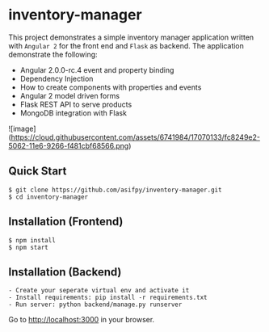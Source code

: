 # inventory-manager

This project demonstrates a simple inventory manager application written with `Angular 2` for the front end and `Flask` as backend.
The application demonstrate the following:

- Angular 2.0.0-rc.4 event and property binding
- Dependency Injection
- How to create components with properties and events
- Angular 2 model driven forms
- Flask REST API to serve products
- MongoDB integration with Flask

![image] (https://cloud.githubusercontent.com/assets/6741984/17070133/fc8249e2-5062-11e6-9266-f481cbf68566.png)

Quick Start
-----------

```shell
$ git clone https://github.com/asifpy/inventory-manager.git 
$ cd inventory-manager
```

Installation (Frontend)
-----------------------
```
$ npm install
$ npm start
```

Installation (Backend)
----------------------

```
- Create your seperate virtual env and activate it
- Install requirements: pip install -r requirements.txt
- Run server: python backend/manage.py runserver
```

Go to [http://localhost:3000](http://localhost:3000) in your browser.

